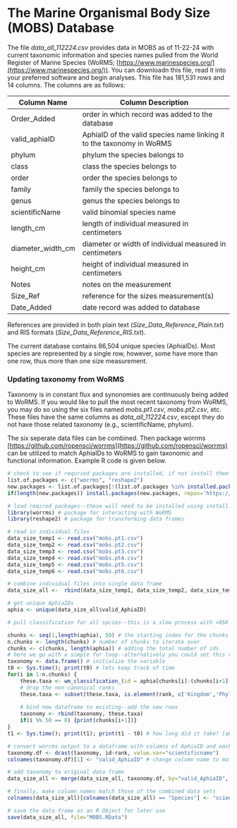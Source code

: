 # The Marine Organismal Body Size (MOBS) Database

The file *data\_all\_112224.csv* provides data in MOBS as of 11-22-24 with current taxonomic information and species names pulled from the World Register of Marine Species (WoRMS; [https://www.marinespecies.org/](https://www.marinespecies.org/)). You can downloadn this file, read it into your preferred software and begin analyses. This file has 181,531 rows and 14 columns. The columns are as follows:

|Column Name|Column Description|
|---|---|
|Order\_Added|order in which record was added to the database |
|valid\_aphiaID|AphiaID of the valid species name linking it to the taxonomy in WoRMS|
|phylum| phylum the species belongs to|
|class| class the species belongs to|
|order| order the species belongs to|
|family| family the species belongs to|
|genus| genus the species belongs to|
|scientificName| valid binomial species name|
|length\_cm| length of individual measured in centimeters|
|diameter\_width\_cm| diameter or width of individual measured in centimeters|
|height\_cm| height of individual measured in centimeters|
|Notes| notes on the measurement|
|Size\_Ref| reference for the sizes measurement(s)|
|Date\_Added| date record was added to database|

References are provided in both plain text (*Size\_Data\_Reference\_Plain.txt*) and RIS formats (*Size\_Data\_Reference\_RIS.txt*).

The current database contains 86,504 unique species (AphiaIDs). Most species are represented by a single row, however, some have more than one row, thus more than one size measurement. 

### Updating taxonomy from WoRMS 
Taxonomy is in constant flux and synonomies are continuously being added to WoRMS. If you would like to pull the most recent taxonomy from WoRMS, you may do so using the six files named *mobs.pt1.csv*, *mobs.pt2.csv*, etc. These files have the same columns as *data\_all\_112224.csv*, except they do not have those related taxonomy (e.g., scientificName, phylum).

The six seperate data files can be combined. Then package worrms [https://github.com/ropensci/worrms](https://github.com/ropensci/worrms) can be utilized to match AphiaIDs to WoRMS to gain taxonomic and functional information. Example R code is given below.

```r
# check to see if requried packages are installed, if not install them
list.of.packages <- c("worrms", "reshape2")
new.packages <- list.of.packages[!(list.of.packages %in% installed.packages()[,"Package"])]
if(length(new.packages)) install.packages(new.packages, repos='https://repo.miserver.it.umich.edu/cran/') 

# load reqired packages--these will need to be installed using install.packages() before loading the libraries
library(worrms) # package for interacting with WoRMS
library(reshape2) # package for transforming data frames

# read in individual files
data_size_temp1 <- read.csv("mobs.pt1.csv") 
data_size_temp2 <- read.csv("mobs.pt2.csv") 
data_size_temp3 <- read.csv("mobs.pt3.csv") 
data_size_temp4 <- read.csv("mobs.pt4.csv") 
data_size_temp5 <- read.csv("mobs.pt5.csv") 
data_size_temp6 <- read.csv("mobs.pt6.csv") 

# combine individual files into single data frame
data_size_all <-  rbind(data_size_temp1, data_size_temp2, data_size_temp3, data_size_temp4, data_size_temp5, data_size_temp6) 

# get unique AphiaIDs
aphia <- unique(data_size_all$valid_AphiaID)

# pull classification for all spcies--this is a slow process with >85K AphiaIDs. Just for convenience and to try and prevent timeout errors, we will use a loop to get the classificaiotn for groups of 500 species at a time. Each 500 species chunk will take longer than 1.5 minutes each. The total routine can take longer than 5 hours to run.

chunks <- seq(1,length(aphia), 50) # the starting index for the chunks
n.chunks <- length(chunks) # number of chunks to iterate over
chunks <- c(chunks, length(aphia)) # adding the total number of ids
# here we go with a simple for loop--alternatively you could set this code up to run in parallel
taxonomy <- data.frame() # initialize the variable
t0 <- Sys.time(); print(t0) # lets keep track of time
for(i in 1:n.chunks) {
	these.taxa <- wm_classification_(id = aphia[chunks[i]:(chunks[i+1]-1)])
	# drop the non-canonical ranks
	these.taxa <- subset(these.taxa, is.element(rank, c('Kingdom','Phylum','Class','Order','Family','Genus','Species')))
	
	# bind new dataframe to existing--add the new rows
	taxonomy <- rbind(taxonomy, these.taxa)
	if(i %% 50 == 0) {print(chunks[i+1])}
}
t1 <- Sys.time(); print(t1); print(t1 - t0) # how long did it take? [about 5 hours]

# convert worrms output to a dataframe with columns of AphiaID and each taxonomic rank
taxonomy.df <- dcast(taxonomy, id~rank, value.var="scientificname")
colnames(taxonomy.df)[1] <- "valid_AphiaID" # change column name to match data_size_all

# add taxonomy to original data frame
data_size_all <- merge(data_size_all, taxonomy.df, by="valid_AphiaID", all= T)

# finally, make column names match those of the combined data sets
colnames(data_size_all)[colnames(data_size_all) == "Species"] <- "scientificName"

# save the data frame as an R Object for later use
save(data_size_all, file="MOBS.RData")
```



